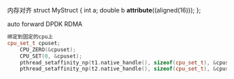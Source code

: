 内存对齐
struct MyStruct {
    int a;
    double b __attribute__((aligned(16)));
};


auto forward 
DPDK RDMA 

```c++
绑定到固定的cpu上
cpu_set_t cpuset;
    CPU_ZERO(&cpuset);
    CPU_SET(0, &cpuset);
    pthread_setaffinity_np(t1.native_handle(), sizeof(cpu_set_t), &cpuset);
    pthread_setaffinity_np(t2.native_handle(), sizeof(cpu_set_t), &cpuset);
```
